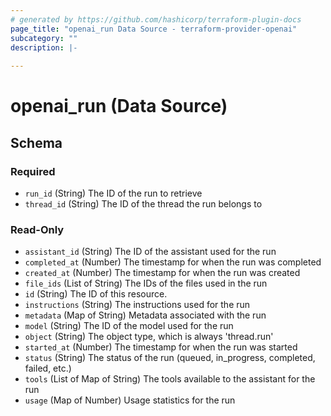 ```yaml
---
# generated by https://github.com/hashicorp/terraform-plugin-docs
page_title: "openai_run Data Source - terraform-provider-openai"
subcategory: ""
description: |-
  
---
```


# openai_run (Data Source)





<!-- schema generated by tfplugindocs -->
## Schema

### Required

- `run_id` (String) The ID of the run to retrieve
- `thread_id` (String) The ID of the thread the run belongs to

### Read-Only

- `assistant_id` (String) The ID of the assistant used for the run
- `completed_at` (Number) The timestamp for when the run was completed
- `created_at` (Number) The timestamp for when the run was created
- `file_ids` (List of String) The IDs of the files used in the run
- `id` (String) The ID of this resource.
- `instructions` (String) The instructions used for the run
- `metadata` (Map of String) Metadata associated with the run
- `model` (String) The ID of the model used for the run
- `object` (String) The object type, which is always 'thread.run'
- `started_at` (Number) The timestamp for when the run was started
- `status` (String) The status of the run (queued, in_progress, completed, failed, etc.)
- `tools` (List of Map of String) The tools available to the assistant for the run
- `usage` (Map of Number) Usage statistics for the run
